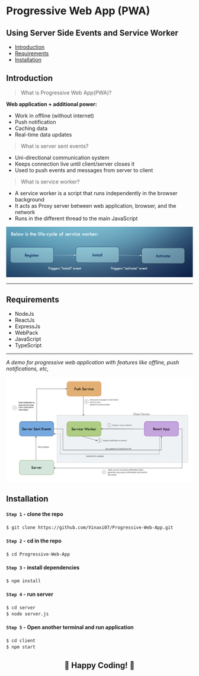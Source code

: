 # Progressive Web App (PWA)
## Using Server Side Events and Service Worker

- [Introduction](#introduction)
- [Requirements](#requirements)
- [Installation](#Installation)


## Introduction

> What is Progressive Web App(PWA)?

  __Web application + additional power:__
 - Work in offline (without internet)
 - Push notification
 - Caching data
 - Real-time data updates

> What is server sent events?
- Uni-directional communication system
- Keeps connection live until client/server closes it
- Used to push events and messages from server to client

> What is service worker?
- A service worker is a script that runs independently in the browser background
- It acts as Proxy server between web application, browser, and the network
- Runs in the different thread to the main JavaScript

<img src="images/Service_worker_lifecycle.png" style="max-width: 100%"/>


---
## Requirements
- NodeJs
- ReactJs
- ExpressJs
- WebPack
- JavaScript 
- TypeScript

---

*A demo for progressive web application with features like offline, push notifications, etc,*

<img src="images/Demo_Work.png" style="max-width: 100%"/>


## Installation

#### `Step 1` - clone the repo

```bash
$ git clone https://github.com/Vinaxi07/Progressive-Web-App.git
```

#### `Step 2` - cd in the repo

```bash
$ cd Progressive-Web-App
```

#### `Step 3` - install dependencies

```bash
$ npm install
```

#### `Step 4` - run server

```bash
$ cd server
$ node server.js
```

#### `Step 5` - Open another terminal and run application

```bash
$ cd client
$ npm start
```


<div align="center"> <h2> 🎉 Happy Coding! 🎉 </h2> 
</div>